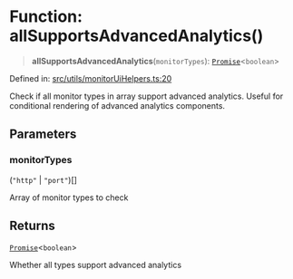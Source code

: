 # Function: allSupportsAdvancedAnalytics()

> **allSupportsAdvancedAnalytics**(`monitorTypes`): [`Promise`](https://developer.mozilla.org/docs/Web/JavaScript/Reference/Global_Objects/Promise)\<`boolean`\>

Defined in: [src/utils/monitorUiHelpers.ts:20](https://github.com/Nick2bad4u/Uptime-Watcher/blob/8a1973382d5fe14c52996ecda381894eb7ecd4a6/src/utils/monitorUiHelpers.ts#L20)

Check if all monitor types in array support advanced analytics.
Useful for conditional rendering of advanced analytics components.

## Parameters

### monitorTypes

(`"http"` \| `"port"`)[]

Array of monitor types to check

## Returns

[`Promise`](https://developer.mozilla.org/docs/Web/JavaScript/Reference/Global_Objects/Promise)\<`boolean`\>

Whether all types support advanced analytics
